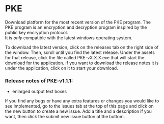 # PKE
Download platform for the most recent version of the PKE program.
The PKE program is an encryption and decryption program inspired by 
the public key encryption protocol.  
It is *only* compatible with the 
latest windows operating system.  
  
To download the latest version, click on the releases tab on the right 
side of the window. Then, scroll until 
you find the latest release. Under the assets for that release, click the 
file called PKE-vX.X.X.exe that will start the download for the application. 
If you want to download the release notes it is under the application, click on it 
to start your download.

### Release notes of PKE-v1.1.1:
  - enlarged output text boxes 
  
If you find any bugs or have any extra features or changes you would like to see 
implemented, go to the issues tab at the top of this page and click on the new button to create a new issue. 
Add a title and a description if you want, then click the submit new issue button at the bottom.
